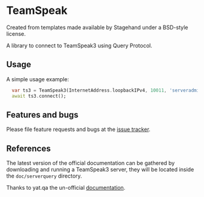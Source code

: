 # TeamSpeak
Created from templates made available by Stagehand under a BSD-style license.

A library to connect to TeamSpeak3 using Query Protocol.

## Usage

A simple usage example:
```dart
  var ts3 = TeamSpeak3(InternetAddress.loopbackIPv4, 10011, 'serveradmin', 'mypass');
  await ts3.connect();
```

## Features and bugs

Please file feature requests and bugs at the [issue tracker][tracker].

[tracker]: https://github.com/Hexer10/TeamSpeak3-Library/issues

## References
The latest version of the official documentation can be gathered by downloading and running a TeamSpeak3 server,
they will be located inside the `doc/serverquery` directory.

Thanks to yat.qa the un-official [documentation][yat.qa].


[yat.qa]: http://yat.qa/resources